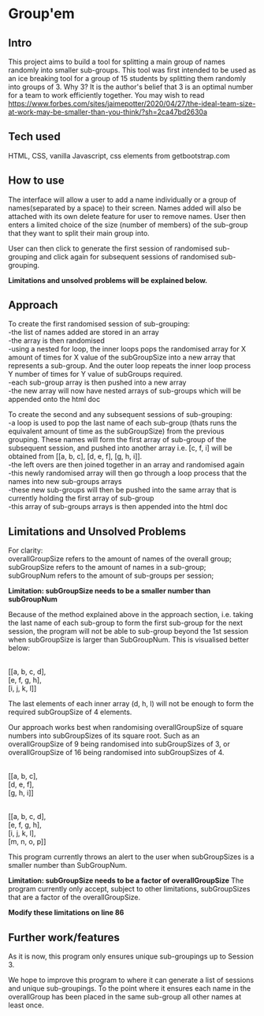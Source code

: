# Group'em

## Intro
This project aims to build a tool for splitting a main group of names randomly into smaller sub-groups. This tool was first intended to be used as an ice breaking tool for a group of 15 students by splitting them randomly into groups of 3.
Why 3? It is the author's belief that 3 is an optimal number for a team to work efficiently together. You may wish to read https://www.forbes.com/sites/jaimepotter/2020/04/27/the-ideal-team-size-at-work-may-be-smaller-than-you-think/?sh=2ca47bd2630a

## Tech used
HTML, CSS, vanilla Javascript, css elements from getbootstrap.com

## How to use
<p>The interface will allow a user to add a name individually or a group of names(separated by a space) to their screen. Names added will also be attached with its own delete feature for user to remove names. User then enters a limited choice of the size (number of members) of the sub-group that they want to split their main group into.</p>

<p>User can then click to generate the first session of randomised sub-grouping and click again for subsequent sessions of randomised sub-grouping.

**Limitations and unsolved problems will be explained below.**

## Approach
To create the first randomised session of sub-grouping:
<br>-the list of names added are stored in an array
<br>-the array is then randomised
<br>-using a nested for loop, the inner loops pops the randomised array for X amount of times for X value of the subGroupSize into a new array that represents a sub-group. And the outer loop repeats the inner loop process Y number of times for Y value of subGroups required.
<br>-each sub-group array is then pushed into a new array
<br>-the new array will now have nested arrays of sub-groups which will be appended onto the html doc

To create the second and any subsequent sessions of sub-grouping:
<br>-a loop is used to pop the last name of each sub-group (thats runs the equivalent amount of time as the subGroupSize) from the previous grouping. These names will form the first array of sub-group of the subsequent session, and pushed into another array
i.e. [c, f, i] will be obtained from [[a, b, c], [d, e, f], [g, h, i]].
<br>-the left overs are then joined together in an array and randomised again
<br>-this newly randomised array will then go through a loop process that the names into new sub-groups arrays
<br>-these new sub-groups will then be pushed into the same array that is currently holding the first array of sub-group
<br>-this array of sub-groups arrays is then appended into the html doc

## Limitations and Unsolved Problems

<p>For clarity:
<br>overallGroupSize refers to the amount of names of the overall group;
<br>subGroupSize refers to the amount of names in a sub-group;
<br>subGroupNum refers to the amount of sub-groups per session;</p>

**Limitation: subGroupSize needs to be a smaller number than subGroupNum**
<p>Because of the method explained above in the approach section, i.e. taking the last name of each sub-group to form the first sub-group for the next session, the program will not be able to sub-group beyond the 1st session when subGroupSize is larger than SubGroupNum. This is visualised better below:</p>

<br>[[a, b, c, d],
<br>[e, f, g, h],
<br>[i, j, k, l]]

<p>The last elements of each inner array (d, h, l) will not be enough to form the required subGroupSize of 4 elements.</p>

<p>Our approach works best when randomising overallGroupSize of square numbers into subGroupSizes of its square root. Such as an overallGroupSize of 9 being randomised into subGroupSizes of 3, or overallGroupSize of 16 being randomised into subGroupSizes of 4.</p>

<br>[[a, b, c],
 <br>[d, e, f],
 <br>[g, h, i]]

<br>[[a, b, c, d],
 <br>[e, f, g, h],
 <br>[i, j, k, l],
 <br>[m, n, o, p]]

 This program currently throws an alert to the user when subGroupSizes is a smaller number than SubGroupNum.

**Limitation: subGroupSize needs to be a factor of overallGroupSize**
The program currently only accept, subject to other limitations, subGroupSizes that are a factor of the overallGroupSize. 

**Modify these limitations on line 86**

## Further work/features
As it is now, this program only ensures unique sub-groupings up to Session 3.

We hope to improve this program to where it can generate a list of sessions and unique sub-groupings. To the point where it ensures each name in the overallGroup has been placed in the same sub-group all other names at least once.
